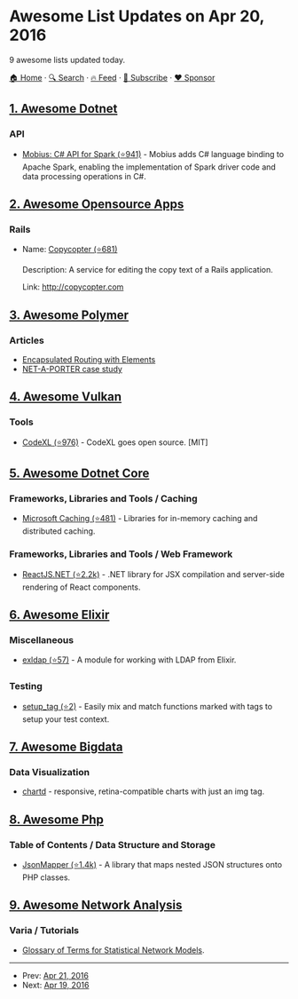# Awesome List Updates on Apr 20, 2016

9 awesome lists updated today.

[🏠 Home](/README.md) · [🔍 Search](https://www.trackawesomelist.com/search/) · [🔥 Feed](https://www.trackawesomelist.com/rss.xml) · [📮 Subscribe](https://trackawesomelist.us17.list-manage.com/subscribe?u=d2f0117aa829c83a63ec63c2f&id=36a103854c) · [❤️  Sponsor](https://github.com/sponsors/theowenyoung)



## [1. Awesome Dotnet](/content/quozd/awesome-dotnet/README.md)

### API

*   [Mobius: C# API for Spark (⭐941)](https://github.com/Microsoft/Mobius) - Mobius adds C# language binding to Apache Spark, enabling the implementation of Spark driver code and data processing operations in C#.

## [2. Awesome Opensource Apps](/content/unicodeveloper/awesome-opensource-apps/README.md)

### Rails

- Name: [Copycopter (⭐681)](https://github.com/copycopter/copycopter-server)

  Description: A service for editing the copy text of a Rails application.

  Link: <http://copycopter.com>



## [3. Awesome Polymer](/content/Granze/awesome-polymer/README.md)

### Articles

*   [Encapsulated Routing with Elements](https://www.polymer-project.org/1.0/articles/routing.html)
*   [NET-A-PORTER case study](https://developers.google.com/web/showcase/case-study/net-a-porter)

## [4. Awesome Vulkan](/content/vinjn/awesome-vulkan/README.md)

### Tools

*   [CodeXL (⭐976)](https://github.com/GPUOpen-Tools/CodeXL) - CodeXL goes open source. \[MIT]

## [5. Awesome Dotnet Core](/content/thangchung/awesome-dotnet-core/README.md)

### Frameworks, Libraries and Tools / Caching

*   [Microsoft Caching (⭐481)](https://github.com/aspnet/Caching) - Libraries for in-memory caching and distributed caching.

### Frameworks, Libraries and Tools / Web Framework

*   [ReactJS.NET (⭐2.2k)](https://github.com/reactjs/React.NET) - .NET library for JSX compilation and server-side rendering of React components.

## [6. Awesome Elixir](/content/h4cc/awesome-elixir/README.md)

### Miscellaneous

*   [exldap (⭐57)](https://github.com/jmerriweather/exldap) - A module for working with LDAP from Elixir.

### Testing

*   [setup\_tag (⭐2)](https://github.com/vic/setup_tag) - Easily mix and match functions marked with tags to setup your test context.

## [7. Awesome Bigdata](/content/newTendermint/awesome-bigdata/README.md)

### Data Visualization

*   [chartd](http://chartd.co/) - responsive, retina-compatible charts with just an img tag.

## [8. Awesome Php](/content/ziadoz/awesome-php/README.md)

### Table of Contents / Data Structure and Storage

*   [JsonMapper (⭐1.4k)](https://github.com/cweiske/jsonmapper) - A library that maps nested JSON structures onto PHP classes.

## [9. Awesome Network Analysis](/content/briatte/awesome-network-analysis/README.md)

### Varia / Tutorials

*   [Glossary of Terms for Statistical Network Models](https://statnet.org/trac/raw-attachment/wiki/Resources/glossary.pdf).

---

- Prev: [Apr 21, 2016](/content/2016/04/21/README.md)
- Next: [Apr 19, 2016](/content/2016/04/19/README.md)